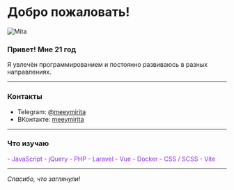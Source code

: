 # Добро пожаловать!

![Mita](https://github.com/meeymirita/meeymirita/blob/main/my-project/images/me.jpg?raw=true)


### Привет! Мне 21 год

Я увлечён программированием и постоянно развиваюсь в разных направлениях.

---

### Контакты

- Telegram: [@meeymirita](https://t.me/meeymirita)  
- ВКонтакте: [meeymirita](https://vk.com/meeymirita)  

---

### Что изучаю

<div style="color: #8a2be2;"> <!-- фиолетовый цвет -->
- JavaScript  
- jQuery  
- PHP  
- Laravel  
- Vue  
- Docker  
- CSS / SCSS  
- Vite  
</div>

---

*Спасибо, что заглянули!*


